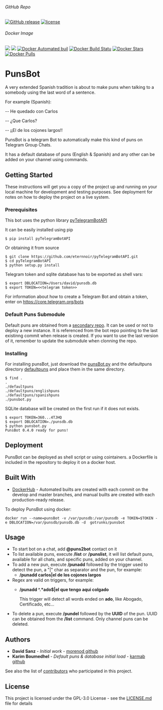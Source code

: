 ###### GitHub Repo
[![GitHub release](https://img.shields.io/github/release/morenod/punsbot.svg)]()
[![license](https://img.shields.io/github/license/morenod/punsbot.svg)]()
###### Docker Image
[![](https://images.microbadger.com/badges/image/gotrunks/punsbot:0.4.0.svg)](https://microbadger.com/images/gotrunks/punsbot:0.4.0 "Get your own image badge on microbadger.com")
[![](https://images.microbadger.com/badges/version/gotrunks/punsbot:0.4.0.svg)](https://microbadger.com/images/gotrunks/punsbot:0.4.0 "Get your own version badge on microbadger.com")
[![Docker Automated buil](https://img.shields.io/docker/automated/gotrunks/punsbot.svg)]()
[![Docker Build Statu](https://img.shields.io/docker/build/gotrunks/punsbot.svg)]()
[![Docker Stars](https://img.shields.io/docker/stars/gotrunks/punsbot.svg)]()
[![Docker Pulls](https://img.shields.io/docker/pulls/gotrunks/punsbot.svg)]()
# PunsBot

A very extended Spanish tradition is about to make puns when talking to a somebody using the last word of a sentence.

For example (Spanish):

-- He quedado con Carlos

-- ¿Que Carlos?

-- ¡¡El de los cojones largos!!


PunsBot is a telegram Bot to automatically make this kind of puns on Telegram Group Chats.

It has a default database of puns (English & Spanish) and any other can be added on your channel using commands.

## Getting Started

These instructions will get you a copy of the project up and running on your local machine for development and testing purposes. See deployment for notes on how to deploy the project on a live system.

### Prerequisites

This bot uses the python library [pyTelegramBotAPI](https://github.com/eternnoir/pyTelegramBotAPI)

It can be easily installed using pip

```
$ pip install pyTelegramBotAPI
```

Or obtaining it from source

```
$ git clone https://github.com/eternnoir/pyTelegramBotAPI.git
$ cd pyTelegramBotAPI
$ python setup.py install
```

Telegram token and sqlite database has to be exported as shell vars:

```
$ export DBLOCATION=/Users/david/punsdb.db
$ export TOKEN=<<telegram token>>
```

For information about how to create a Telegram Bot and obtain a token, enter on https://core.telegram.org/bots

### Default Puns Submodule

Default puns are obtained from a [secondary repo](https://github.com/morenod/defaultpuns). It can be used or not to deploy a new instance. It is referenced from the bot repo pointing to the last existinng commit when release is created. If you want to use the last version of it, remember to update the submodule when clonning the repo.

### Installing

For installing punsBot, just download the [punsBot.py](https://github.com/morenod/punsBot/blob/master/punsbot.py) and the defaultpuns directory [defaultpuns](https://github.com/morenod/defaultpuns) and place them in the same directory.

```
$ find .
.
./defaultpuns
./defaultpuns/englishpuns
./defaultpuns/spanishpuns
./punsbot.py
```

SQLite database will be created on the first run if it does not exists.

```
$ export TOKEN=360...4TJHQ
$ export DBLOCATION=./punsdb.db
$ python punsbot.py
PunsBot 0.4.0 ready for puns!
```

## Deployment

PunsBot can be deployed as shell script or using cointainers. a Dockerfile is included in the repository to deploy it on a docker host.

## Built With

* [DockerHub](https://hub.docker.com/r/gotrunks/punsbot/) - Automated builts are created with each commit on the develop and master branches, and manual builts are created with each production-ready release.

To deploy PunsBot using docker:

```
docker run --name=punsBot -v /var/punsdb:/var/punsdb -e TOKEN=$TOKEN -e DBLOCATION=/var/punsdb/punsdb.db -d  gotrunks/punsbot
```

## Usage

- To start bot on a chat, add **@puns2bot** contact on it
- To list available puns, execute **/list** or **/punslist**, it will list default puns, available for all chats, and specific puns, added on your channel.
- To add a new pun, execute **/punadd** followed by the trigger used to detect the pun, a "|" char as separator and the pun, for example:
  - **/punadd carlos|el de los cojones largos**
- Regex are valid on triggers, for example:
  - **/punadd ^.\*ado$|el que tengo aqui colgado**

    This trigger will detect all words ended on **ado**, like Abogado, Certificado, etc...
- To delete a pun, execute **/pundel** followed by the **UUID** of the pun. UUID can be obtained from the **/list** command. Only channel puns can be deleted.

## Authors

* **David Sanz** - *Initial work* - [morenod github](https://github.com/morenod)
* **Karim Boumedhel** - *Default puns & database initial load* - [karmab github](https://github.com/karmab)

See also the list of [contributors](https://github.com/morenod/punsBot/graphs/contributors) who participated in this project.

## License

This project is licensed under the GPL-3.0 License - see the [LICENSE.md](LICENSE.md) file for details
